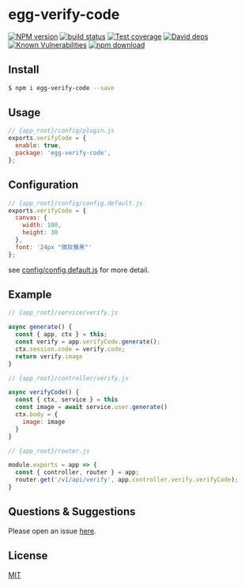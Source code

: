 # egg-verify-code

[![NPM version][npm-image]][npm-url]
[![build status][travis-image]][travis-url]
[![Test coverage][codecov-image]][codecov-url]
[![David deps][david-image]][david-url]
[![Known Vulnerabilities][snyk-image]][snyk-url]
[![npm download][download-image]][download-url]

[npm-image]: https://img.shields.io/npm/v/egg-verify-code.svg?style=flat-square
[npm-url]: https://npmjs.org/package/egg-verify-code
[travis-image]: https://img.shields.io/travis/eggjs/egg-verify-code.svg?style=flat-square
[travis-url]: https://travis-ci.org/eggjs/egg-verify-code
[codecov-image]: https://img.shields.io/codecov/c/github/eggjs/egg-verify-code.svg?style=flat-square
[codecov-url]: https://codecov.io/github/eggjs/egg-verify-code?branch=master
[david-image]: https://img.shields.io/david/eggjs/egg-verify-code.svg?style=flat-square
[david-url]: https://david-dm.org/eggjs/egg-verify-code
[snyk-image]: https://snyk.io/test/npm/egg-verify-code/badge.svg?style=flat-square
[snyk-url]: https://snyk.io/test/npm/egg-verify-code
[download-image]: https://img.shields.io/npm/dm/egg-verify-code.svg?style=flat-square
[download-url]: https://npmjs.org/package/egg-verify-code

<!--
Description here.
-->

## Install

```bash
$ npm i egg-verify-code --save
```

## Usage

```js
// {app_root}/config/plugin.js
exports.verifyCode = {
  enable: true,
  package: 'egg-verify-code',
};
```

## Configuration

```js
// {app_root}/config/config.default.js
exports.verifyCode = {
  canvas: {
    width: 100,
    height: 30
  },
  font: '24px "微软雅黑"'
};
```

see [config/config.default.js](config/config.default.js) for more detail.

## Example
```js
// {app_root}/service/verify.js

async generate() {
  const { app, ctx } = this;
  const verify = app.verifyCode.generate();
  ctx.session.code = verify.code;
  return verify.image
}
```

```js
// {app_root}/controller/verify.js

async verifyCode() {
  const { ctx, service } = this
  const image = await service.user.generate()
  ctx.body = {
    image: image
  }
}

```
```js
// {app_root}/router.js

module.exports = app => {
  const { controller, router } = app;
  router.get('/v1/api/verify', app.controller.verify.verifyCode);
}
```

## Questions & Suggestions

Please open an issue [here](https://github.com/pc1995/egg-verify-code/issues).

## License

[MIT](LICENSE)
